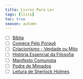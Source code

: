```yaml
---
title: Livros Para Ler
tags: [lista]
toc: true
season: automn
---
```

- [ ] [Bíblia](B%C3%ADblia.md)
- [ ]  [Comece Pelo Porquê](Comece%20Pelo%20Porqu%C3%AA.md)
- [ ] [Criacionismo - Verdade ou Mito](Criacionismo%20-%20Verdade%20ou%20Mito.md)
- [ ] [História Essencial da Filosofia](Hist%C3%B3ria%20Essencial%20da%20Filosofia.md)
- [ ] [Manifesto Comunista](Manifesto%20Comunista.md)
- [ ] [Podre de Mimados](Podre%20de%20Mimados.md)
- [ ] [Leitura de Sherlock Holmes](Leitura%20de%20Sherlock%20Holmes.md)